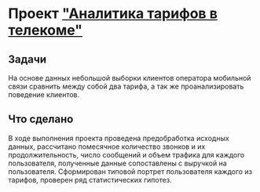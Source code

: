 # Проект <a href="https://nbviewer.jupyter.org/github/mogfl/Projects/blob/master/03.%20%D0%90%D0%BD%D0%B0%D0%BB%D0%B8%D1%82%D0%B8%D0%BA%D0%B0%20%D1%82%D0%B0%D1%80%D0%B8%D1%84%D0%BE%D0%B2%20%D0%B2%20%D1%82%D0%B5%D0%BB%D0%B5%D0%BA%D0%BE%D0%BC%D0%B5/%D0%90%D0%BD%D0%B0%D0%BB%D0%B8%D1%82%D0%B8%D0%BA%D0%B0%20%D1%82%D0%B0%D1%80%D0%B8%D1%84%D0%BE%D0%B2%20%D0%B2%20%D1%82%D0%B5%D0%BB%D0%B5%D0%BA%D0%BE%D0%BC%D0%B5.ipynb">"Аналитика тарифов в телекоме" </a>

 ## Задачи
На основе данных небольшой выборки клиентов оператора мобильной связи сравнить между собой два тарифа, а так же проанализировать поведение клиентов.

 ## Что сделано
В ходе выполнения проекта проведена предобработка исходных данных, рассчитано помесячное количество звонков и их продолжительность, число сообщений и объем трафика для каждого пользователя, полученные данные сопоставлены с выручкой на пользователя. Сформирован типовой портрет пользователя каждого из тарифов, проверен ряд статистических гипотез. 